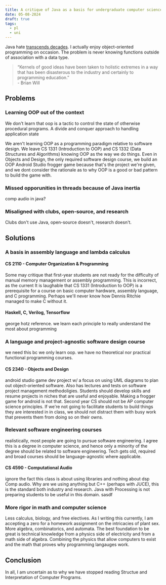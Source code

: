 ```yaml
---
title: A critique of Java as a basis for undergraduate computer science curricula
date: 05-08-2024
draft: true
tags:
  - pl
  - uni
---
```


Java hate [transcends decades](https://www.joelonsoftware.com/2005/12/29/the-perils-of-javaschools-2/). I actually enjoy object-oriented programming on occasion. The problem is never knowing functions outside of association with a data type.

> “Kernels of good ideas have been taken to holistic extremes in a way that has been disasterous to the industry and certainly to programming education.” \
> \- Brian Will

## Problems

### Learning OOP out of the context

We don't learn that oop is a tactic to control the state of otherwise procedural programs. A divide and conquer approach to handling application state

We aren't learning OOP as a programming paradigm relative to software design. We leave CS 1331 (Introduction to OOP) and CS 1332 (Data Structures and Algorithms) knowing OOP as the way we do things. Even in Objects and Design, the only required software design course, we build an OOP Android Studio frogger game because that's the project we're given, and we dont consider the rationale as to why OOP is a good or bad pattern to build the game with.

### Missed opporunities in threads because of Java inertia

comp audio in java? 

### Misaligned with clubs, open-source, and research

Clubs don't use Java, open-source doesn't, research doesn't.

## Solutions

### A basis in assembly language and lambda calculus

#### CS 2110 - Computer Organization & Programming

Some may critique that first-year students are not ready for the difficulty of manual memory management or assembly programming. This is incorrect, as the current It is laughable that CS 1331 (Introduction to OOP) is a prerequisite for a course on basic computer hardware, assembly language, and C programming. Perhaps we'll never know how Dennis Ritchie managed to make C without it.

#### Haskell, C, Verilog, Tensorflow

george hotz reference. we learn each principle to really understand the most about programming

### A language and project-agnostic software design course

we need this bc we only learn oop. we have no theoretical nor practical functional programming courses.

#### CS 2340 - Objects and Design

android studio game dev project w/ a focus on using UML diagrams to plan out object-oriented software. Also has lectures and tests on software project management methodoligies. Students should develop skills and resume projects in niches that are useful and enjoyable. Making a frogger game for android is not that. Second year CS should not be AP computer science principles. If we're not going to facilitate students to build things they are interested in in class, we should not distract them with busy work that prevents them from doing so on their owns.

### Relevant software engineering courses

realistically, most people are going to pursue software engineering. I agree this is a degree in computer science, and hence only a minority of the degree should be related to software engineering. Tech gets old, required and broad courses should be language-agnostic where applicable.

#### CS 4590 - Computational Audio

ignore the fact this class is about using libraries and nothing about dsp
Comp audio. Why are we using anything but C++ (perhaps with JUCE), this is the standard both industry and research. Java with Processing is not preparing students to be useful in this domain.
sasdf

### More rigor in math and computer science

Less calculus, biology, and free electives. As I writing this currently, I am accepting a zero for a homework assignment on the intricacies of plant sex. More algebra, combinatorics, and automata. The best foundation to be great is technical knowledge from a physics side of electricity and from a math side of algebra. Combining the physics that allow computers to exist and the math that proves why programming langauges work.

## Conclusion

In all, I am uncertain as to why we have stopped reading Structue and Interpretation of Computer Programs.
